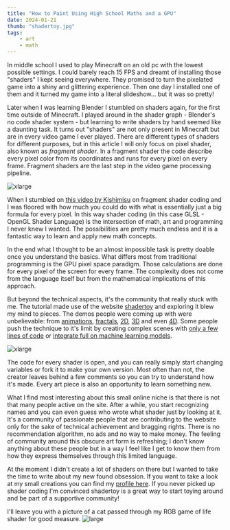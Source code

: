 ```yaml
---
title: "How to Paint Using High School Maths and a GPU"
date: 2024-01-21
thumb: "shadertoy.jpg"
tags:
    - art
    - math
---
```


In middle school I used to play Minecraft on an old pc with the lowest possible settings. I could barely reach 15 FPS and dreamt of installing those "shaders" I kept seeing everywhere. They promised to turn the pixelated game into a shiny and glittering experience. Then one day I installed one of them and it turned my game into a literal slideshow...  but it was so pretty!

Later when I was learning Blender I stumbled on shaders again, for the first time outside of Minecraft. I played around in the shader graph - Blender's no code shader system - but learning to write shaders by hand seemed like a daunting task. It turns out "shaders" are not only present in Minecraft but are in every video game I ever played. There are different types of shaders for different purposes, but in this article I will only focus on pixel shader, also known as *fragment shader*. In a fragment shader the code describe every pixel color from its coordinates and runs for every pixel on every frame. Fragment shaders are the last step in the video game processing pipeline. 

![xlarge](/blog/assets/img/minecraft_shader.jpg)

When I stumbled on [this video by Kishimisu](https://www.youtube.com/watch?v=f4s1h2YETNY) on fragment shader coding and I was floored with how much you could do with what is essentially just a big formula for every pixel. In this way shader coding (in this case GLSL - OpenGL Shader Language) is the intersection of math, art and programming I never knew I wanted. The possibilities are pretty much endless and it is a fantastic way to learn and apply new math concepts.

In the end what I thought to be an almost impossible task is pretty doable once you understand the basics. What differs most from traditional programming is the GPU pixel space paradigm. Those calculations are done for every pixel of the screen for every frame. The complexity does not come from the language itself but from the mathematical implications of this approach.

But beyond the technical aspects, it's the community that really stuck with me. The tutorial made use of the website [shadertoy](https://www.shadertoy.com/) and exploring it blew my mind to pieces. The demos people were coming up with were unbelievable: from [animations](https://www.shadertoy.com/view/lcXSDM), [fractals](https://www.shadertoy.com/view/4ds3zn), [2D](https://www.shadertoy.com/view/ssjyWc), [3D](https://www.shadertoy.com/view/XcXXzS) and even [4D](https://www.shadertoy.com/view/WtB3Wt). Some people push the technique to it's limit by creating complex scenes with [only a few lines of code](https://www.shadertoy.com/view/DlySDD) or [integrate full on machine learning models](https://www.shadertoy.com/view/msVXWD).

![xlarge](/blog/assets/img/fractal.png)

The code for every shader is open, and you can really simply start changing variables or fork it to make your own version. Most often than not, the creator leaves behind a few comments so you can try to understand how it's made. Every art piece is also an opportunity to learn something new.

What I find most interesting about this small online niche is that there is not that many people active on the site. After a while, you start recognizing names and you can even guess who wrote what shader just by looking at it. It's a community of passionate people that are contributing to the website only for the sake of technical achievement and bragging rights. There is no recommendation algorithm, no ads and no way to make money. The feeling of community around this obscure art form is refreshing; I don't know anything about these people but in a way I feel like I get to know them from how they express themselves through this limited language.

At the moment I didn't create a lot of shaders on there but I wanted to take the time to write about my new found obsession. If you want to take a look at my small creations you can find my [profile here](https://www.shadertoy.com/user/retronyme). If you never picked up shader coding I'm convinced shadertoy is a great way to start toying around and be part of a supportive community!

I'll leave you with a picture of a cat passed through my RGB game of life shader for good measure.
![large](/blog/assets/img/cat.png)
